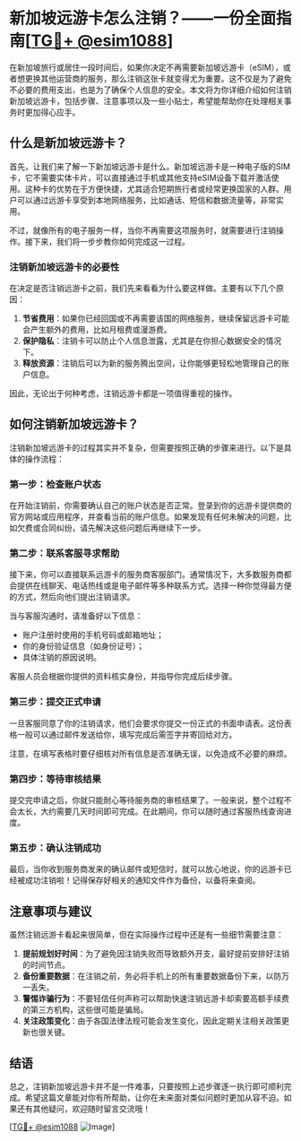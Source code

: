 # 新加坡远游卡怎么注销？——一份全面指南[[TG💪+ @esim1088](https://t.me/s/esim1088)]

在新加坡旅行或居住一段时间后，如果你决定不再需要新加坡远游卡（eSIM），或者想更换其他运营商的服务，那么注销这张卡就变得尤为重要。这不仅是为了避免不必要的费用支出，也是为了确保个人信息的安全。本文将为你详细介绍如何注销新加坡远游卡，包括步骤、注意事项以及一些小贴士，希望能帮助你在处理相关事务时更加得心应手。

## 什么是新加坡远游卡？

首先，让我们来了解一下新加坡远游卡是什么。新加坡远游卡是一种电子版的SIM卡，它不需要实体卡片，可以直接通过手机或其他支持eSIM设备下载并激活使用。这种卡的优势在于方便快捷，尤其适合短期旅行者或经常更换国家的人群。用户可以通过远游卡享受到本地网络服务，比如通话、短信和数据流量等，非常实用。

不过，就像所有的电子服务一样，当你不再需要这项服务时，就需要进行注销操作。接下来，我们将一步步教你如何完成这一过程。

### 注销新加坡远游卡的必要性

在决定是否注销远游卡之前，我们先来看看为什么要这样做。主要有以下几个原因：

1. **节省费用**：如果你已经回国或不再需要该国的网络服务，继续保留远游卡可能会产生额外的费用，比如月租费或漫游费。
2. **保护隐私**：注销卡可以防止个人信息泄露，尤其是在你担心数据安全的情况下。
3. **释放资源**：注销后可以为新的服务腾出空间，让你能够更轻松地管理自己的账户信息。

因此，无论出于何种考虑，注销远游卡都是一项值得重视的操作。

## 如何注销新加坡远游卡？

注销新加坡远游卡的过程其实并不复杂，但需要按照正确的步骤来进行。以下是具体的操作流程：

### 第一步：检查账户状态

在开始注销前，你需要确认自己的账户状态是否正常。登录到你的远游卡提供商的官方网站或应用程序，并查看当前的账户信息。如果发现有任何未解决的问题，比如欠费或合同纠纷，请先解决这些问题后再继续下一步。

### 第二步：联系客服寻求帮助

接下来，你可以直接联系远游卡的服务商客服部门。通常情况下，大多数服务商都会提供在线聊天、电话热线或是电子邮件等多种联系方式。选择一种你觉得最方便的方式，然后向他们提出注销请求。

当与客服沟通时，请准备好以下信息：
- 账户注册时使用的手机号码或邮箱地址；
- 你的身份验证信息（如身份证号）；
- 具体注销的原因说明。

客服人员会根据你提供的资料核实身份，并指导你完成后续步骤。

### 第三步：提交正式申请

一旦客服同意了你的注销请求，他们会要求你提交一份正式的书面申请表。这份表格一般可以通过邮件发送给你，填写完成后需签字并寄回给对方。

注意，在填写表格时要仔细核对所有信息是否准确无误，以免造成不必要的麻烦。

### 第四步：等待审核结果

提交完申请之后，你就只能耐心等待服务商的审核结果了。一般来说，整个过程不会太长，大约需要几天时间即可完成。在此期间，你可以随时通过客服热线查询进度。

### 第五步：确认注销成功

最后，当你收到服务商发来的确认邮件或短信时，就可以放心地说，你的远游卡已经被成功注销啦！记得保存好相关的通知文件作为备份，以备将来查阅。

## 注意事项与建议

虽然注销远游卡看起来很简单，但在实际操作过程中还是有一些细节需要注意：

1. **提前规划好时间**：为了避免因注销失败而导致额外开支，最好提前安排好注销的时间节点。
2. **备份重要数据**：在注销之前，务必将手机上的所有重要数据备份下来，以防万一丢失。
3. **警惕诈骗行为**：不要轻信任何声称可以帮助快速注销远游卡却索要高额手续费的第三方机构，这些很可能是骗局。
4. **关注政策变化**：由于各国法律法规可能会发生变化，因此定期关注相关政策更新也很关键。

## 结语

总之，注销新加坡远游卡并不是一件难事，只要按照上述步骤逐一执行即可顺利完成。希望这篇文章能对你有所帮助，让你在未来面对类似问题时更加从容不迫。如果还有其他疑问，欢迎随时留言交流哦！

[[TG💪+ @esim1088](https://t.me/s/esim1088) ![Image](https://i.postimg.cc/4NQfJmqS/Snipaste-2025-05-13-00-14-12.png)]